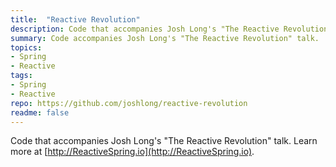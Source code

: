 ```yaml
---
title:  "Reactive Revolution"
description: Code that accompanies Josh Long's "The Reactive Revolution" talk.
summary: Code accompanies Josh Long's "The Reactive Revolution" talk.
topics:
- Spring
- Reactive
tags:
- Spring
- Reactive
repo: https://github.com/joshlong/reactive-revolution
readme: false
---
```


Code that accompanies Josh Long's "The Reactive Revolution" talk. Learn more at [http://ReactiveSpring.io](http://ReactiveSpring.io).